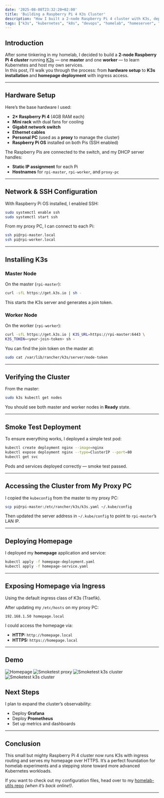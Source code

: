 ```yaml
---
date: '2025-08-08T23:32:20+02:00'
title: 'Building a Raspberry Pi 4 K3s Cluster'
description: "How I built a 2-node Raspberry Pi 4 cluster with K3s, deployed my homepage, and exposed it via the default ingress class."
tags: ["k3s", "kubernetes", "k8s", "devops", "homelab", "homeserver", "homepage"]
---
```


## Introduction

After some tinkering in my homelab, I decided to build a **2-node Raspberry Pi 4 cluster** running [K3s](https://k3s.io/) — one **master** and one **worker** — to learn Kubernetes and host my own services.  
In this post, I’ll walk you through the process: from **hardware setup** to **K3s installation** and **homepage deployment** with ingress access.

---

## Hardware Setup

Here’s the base hardware I used:

- **2× Raspberry Pi 4** (4GB RAM each)
- **Mini rack** with dual fans for cooling
- **Gigabit network switch**
- **Ethernet cables**
- **Personal PC** (used as a **proxy** to manage the cluster)
- **Raspberry Pi OS** installed on both Pis (SSH enabled)

The Raspberry Pis are connected to the switch, and my DHCP server handles:

- **Static IP assignment** for each Pi
- **Hostnames** for `rpi-master`, `rpi-worker`, and `proxy-pc`

---

## Network & SSH Configuration

With Raspberry Pi OS installed, I enabled SSH:

```bash
sudo systemctl enable ssh
sudo systemctl start ssh
````

From my proxy PC, I can connect to each Pi:

```bash
ssh pi@rpi-master.local
ssh pi@rpi-worker.local
```

---

## Installing K3s

### Master Node

On the master (`rpi-master`):

```bash
curl -sfL https://get.k3s.io | sh -
```

This starts the K3s server and generates a join token.

### Worker Node

On the worker (`rpi-worker`):

```bash
curl -sfL https://get.k3s.io | K3S_URL=https://rpi-master:6443 \
K3S_TOKEN=<your-join-token> sh -
```

You can find the join token on the master at:

```bash
sudo cat /var/lib/rancher/k3s/server/node-token
```

---

## Verifying the Cluster

From the master:

```bash
sudo k3s kubectl get nodes
```

You should see both master and worker nodes in **Ready** state.

---

## Smoke Test Deployment

To ensure everything works, I deployed a simple test pod:

```bash
kubectl create deployment nginx --image=nginx
kubectl expose deployment nginx --type=ClusterIP --port=80
kubectl get svc
```

Pods and services deployed correctly — smoke test passed.

---

## Accessing the Cluster from My Proxy PC

I copied the `kubeconfig` from the master to my proxy PC:

```bash
scp pi@rpi-master:/etc/rancher/k3s/k3s.yaml ~/.kube/config
```

Then updated the server address in `~/.kube/config` to point to `rpi-master`’s LAN IP.

---

## Deploying Homepage

I deployed my **homepage** application and service:

```bash
kubectl apply -f homepage-deployment.yaml
kubectl apply -f homepage-service.yaml
```

---

## Exposing Homepage via Ingress

Using the default ingress class of K3s (Traefik).

After updating my `/etc/hosts` on my proxy PC:

```
192.168.1.50 homepage.local
```

I could access the homepage via:

- **HTTP:** `http://homepage.local`
- **HTTPS:** `https://homepage.local`

---

## Demo

![Homepage](/blog-umbertodomenico-ciccia/images/homelab/homepage.png)
![Smoketest proxy](/blog-umbertodomenico-ciccia/images/homelab/smoketest-proxy.png)
![Smoketest k3s cluster](/blog-umbertodomenico-ciccia/images/homelab/smoketestnginx.png)
![Smoketest k3s cluster](/blog-umbertodomenico-ciccia/images/homelab/smoketestnodes.png)

## Next Steps

I plan to expand the cluster’s observability:

- Deploy **Grafana**
- Deploy **Prometheus**
- Set up metrics and dashboards

---

## Conclusion

This small but mighty Raspberry Pi 4 cluster now runs K3s with ingress routing and serves my homepage over HTTPS. It’s a perfect foundation for homelab experiments and a stepping stone toward more advanced Kubernetes workloads.

If you want to check out my configuration files, head over to my [homelab-utils repo](https://github.com/umbertocicciaa/homelab-utils) *(when it’s back online!)*.

---

